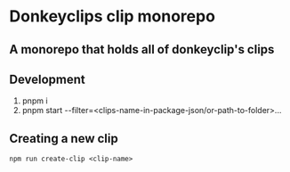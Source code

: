 # Donkeyclips clip monorepo

## A monorepo that holds all of donkeyclip's clips

## Development

1. pnpm i
2. pnpm start --filter=<clips-name-in-package-json/or-path-to-folder>...

## Creating a new clip

`npm run create-clip <clip-name>`
